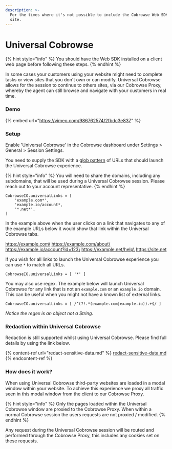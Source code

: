 ```yaml
---
description: >-
  For the times where it's not possible to include the Cobrowse Web SDK into the
  site.
---
```


# Universal Cobrowse

{% hint style="info" %}
You should have the Web SDK installed on a client web page before following these steps.
{% endhint %}

In some cases your customers using your website might need to complete tasks or view sites that you don't own or can modify. Universal Cobrowse allows for the session to continue to others sites, via our Cobrowse Proxy, whereby the agent can still browse and navigate with your customers in real time.

### Demo

{% embed url="https://vimeo.com/986762574/2fbdc3e837" %}

### Setup

Enable 'Universal Cobrowse' in the Cobrowse dashboard under Settings > General > Session Settings.

You need to supply the SDK with a [glob pattern](https://en.wikipedia.org/wiki/Glob_\(programming\)) of URLs that should launch the Universal Cobrowse experience.

{% hint style="info" %}
You will need to share the domains, including any subdomains, that will be used during a Universal Cobrowse session. Please reach out to your account representative.
{% endhint %}

```
CobrowseIO.universalLinks = [
    'example.com*',
    'example.io/account*,
    '*.net*',
]
```

In the example above when the user clicks on a link that navigates to any of the example URLs below it would show that link within the Universal Cobrowse tabs.

https://example.com\
https://example.com/about\
https://example.io/account?id=123\
https://example.net/help\
https://site.net

If you wish for all links to launch the Universal Cobrowse experience you can use `*` to match all URLs.

```
CobrowseIO.universalLinks = [ '*' ] 
```

You may also use regex. The example below will launch Universal Cobrowse for any link that is not an `example.com` or an `example.io` domain. This can be useful when you might not have a known list of external links.

```
CobrowseIO.universalLinks = [ /^(?!.*(example.com|example.io)).+$/ ]
```

_Notice the regex is an object not a String._

### Redaction within Universal Cobrowse

Redaction is still supported whilst using Universal Cobrowse. Please find full details by using the link below.

{% content-ref url="redact-sensitive-data.md" %}
[redact-sensitive-data.md](redact-sensitive-data.md)
{% endcontent-ref %}

### How does it work?

When using Universal Cobrowse third-party websites are loaded in a modal window within your website. To achieve this experience we proxy all traffic seen in this modal window from the client to our Cobrowse Proxy.

{% hint style="info" %}
Only the pages loaded within the Universal Cobrowse window are proxied to the Cobrowse Proxy. When within a normal Cobrowse session the users requests are not proxied / modified.
{% endhint %}

Any request during the Universal Cobrowse session will be routed and performed through the Cobrowse Proxy, this includes any cookies set on these requests.
